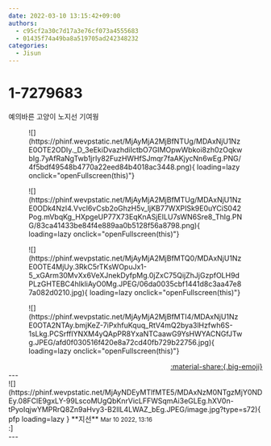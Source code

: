 ```yaml
---
date: 2022-03-10 13:15:42+09:00
authors:
  - c95cf2a30c7d17a3e76cf073a4555683
  - 01435f74a49ba8a519705ad242348232
categories:
  - Jisun
---
```


# 1-7279683

<div class="post-container" markdown="1">
<div class="content-container md-sidebar__scrollwrap" markdown="1">

예의바른 고양이 노지선 기여웡
<figure markdown="1">
![](https://phinf.wevpstatic.net/MjAyMjA2MjBfNTUg/MDAxNjU1NzE0OTE2ODIy._D_3eEkiDvazhdiIctbO7GIMOpwWbkoi8zh0zOqkwbIg.7yAfRaNgTwb1jrIy82FuzHWHfSJmqr7faAKjycNn6wEg.PNG/4f5bdf49548b4770a22eed84b4018ac3448.png){ loading=lazy onclick="openFullscreen(this)"}
</figure>

<figure markdown="1">
![](https://phinf.wevpstatic.net/MjAyMjA2MjBfMTUg/MDAxNjU1NzE0ODk4NzI4.Vvcl6vCsb2oGhzH5v_ljKB77WXPISk9E0uYCiS042Pog.mVbqKg_HXpgeUP77X73EqKnASjEILU7sWN6Sre8_ThIg.PNG/83ca41433be84f4e889aa0b5128f56a8798.png){ loading=lazy onclick="openFullscreen(this)"}
</figure>

<figure markdown="1">
![](https://phinf.wevpstatic.net/MjAyMjA2MjBfMTQ0/MDAxNjU1NzE0OTE4MjUy.3RkC5rTKsWOpuJx1-5_xGArm30MvXx6VeXJnekDyfpMg.0jZxC75QijZhJjGzpfOLH9dPLzGHTEBC4hlkliAyO0Mg.JPEG/06da0035cbf1441d8c3aa47e87a082d0210.jpg){ loading=lazy onclick="openFullscreen(this)"}
</figure>

<figure markdown="1">
![](https://phinf.wevpstatic.net/MjAyMjA2MjBfMTI4/MDAxNjU1NzE0OTA2NTAy.bmjKeZ-7iPxhfuKquq_RtV4mQ2bya3lHzfwh6S-1sLkg.PCSrffIYNXM4yQApPR8YxaNTCaawG9YsHWYACNGfJTwg.JPEG/afd0f030516f420e8a72cd40fb729b22756.jpg){ loading=lazy onclick="openFullscreen(this)"}
</figure>


</div>
</div>

<div style="text-align: right;" markdown="1">
<a href="https://weverse.io/fromis9/fanpost/1-7279683" style="text-align: right;">:material-share:{.big-emoji}</a>
</div>
---

<div class="comments-container md-sidebar__scrollwrap" markdown="1">
<div class="comment" markdown="1">
<div class='id-container' markdown="1">
![](https://phinf.wevpstatic.net/MjAyNDEyMTlfMTE5/MDAxNzM0NTgzMjY0NDEy.08FClE9gxLY-99LscoMUgQbKnrVicLFFWSqmAi3eGLEg.hXV0n-tPyoIqjwYMPRrQ8Zn9aHvy3-B2llL4LWAZ_bEg.JPEG/image.jpg?type=s72){ pfp loading=lazy }
**<span class="artist">지선</span>** <small>Mar 10 2022, 13:16</small><br>
</div>
<div class='comment-body' markdown="1">
:]
</div>
</div>
</div>
---
